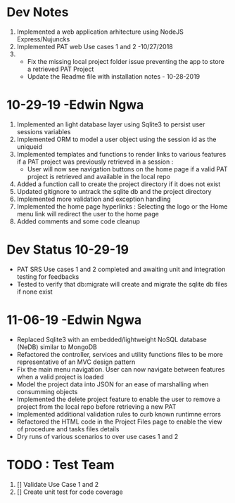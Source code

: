  # Dev Notes
1.  Implemented  a web application arhitecture using NodeJS Express/Nujuncks
2.  Implemented PAT web Use cases 1 and 2 -10/27/2018
3.  - Fix the missing local project folder issue preventing the app to store a retrieved PAT Project
    - Update the Readme file with installation notes - 10-28-2019

# 10-29-19 -Edwin Ngwa
1. Implemented an light database layer using Sqlite3 to persist user sessions variables
2. Implemented ORM to model a user object using the session id as the uniqueid
3. Implemented templates and functions to render links to various features if a PAT project was previously retrieved in a session :
   -  User will now see navigation buttons on the home page if a valid PAT project is retrieved and available in the local repo
4. Added a function call to create the project directory if it does not exist
5. Updated gitignore to untrack the sqlite db and the project directory
7. Implemented more validation and  exception handling
8. Implemented the home page hyperlinks : Selecting the logo or the Home menu link  will redirect the user to the home page
6. Added comments and some code cleanup


# Dev Status 10-29-19
- PAT SRS Use cases 1 and 2 completed and awaiting unit and integration testing for feedbacks
- Tested to verify that db:migrate will create and migrate the sqlite db files if none exist

# 11-06-19 -Edwin Ngwa

- Replaced Sqlite3 with an embedded/lightweight NoSQL database (NeDB) similar to MongoDB
- Refactored the controller, services and utility functions files to be more representative of an MVC design pattern
- Fix the main menu navigation. User can now navigate between features when a valid project is loaded
- Model the project data into JSON for an ease of marshalling when consumming objects
- Implemented the delete project feature to enable the user to remove a project from the local repo before retrieving a new PAT
- Implemented additional validation rules to curb known runtimne errors
- Refactored the HTML code in the Project Files page to enable the view of procedure and tasks files details
- Dry runs of various scenarios to over use cases 1 and 2

# TODO : Test Team
1. [] Validate Use Case 1 and 2
2. []  Create unit test for code coverage
